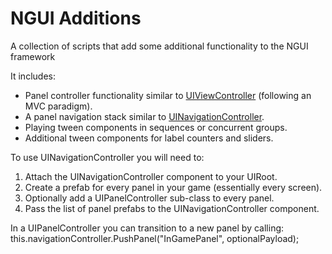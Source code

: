 NGUI Additions
=============

A collection of scripts that add some additional functionality to the NGUI framework

It includes:

* Panel controller functionality similar to [UIViewController](https://developer.apple.com/library/ios/documentation/uikit/reference/UIViewController_Class/Reference/Reference.html#//apple_ref/occ/cl/UIViewController) (following an MVC paradigm).
* A panel navigation stack similar to [UINavigationController](https://developer.apple.com/library/ios/documentation/uikit/reference/UINavigationController_Class/Reference/Reference.html).
* Playing tween components in sequences or concurrent groups.
* Additional tween components for label counters and sliders.

To use UINavigationController you will need to:

1. Attach the UINavigationController component to your UIRoot.
2. Create a prefab for every panel in your game (essentially every screen).
3. Optionally add a UIPanelController sub-class to every panel. 
3. Pass the list of panel prefabs to the UINavigationController component.

In a UIPanelController you can transition to a new panel by calling:
	this.navigationController.PushPanel("InGamePanel", optionalPayload);
